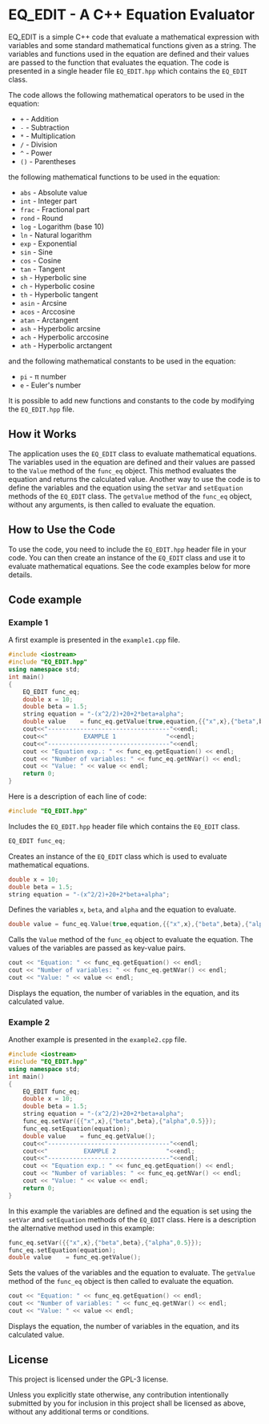 # EQ_EDIT - A C++ Equation Evaluator

EQ_EDIT is a simple C++ code that evaluate a mathematical expression with variables and some standard mathematical functions given as a string. The variables and functions used in the equation are defined and their values are passed to the function that evaluates the equation. The code is presented in a single header file `EQ_EDIT.hpp` which contains the `EQ_EDIT` class.

The code allows the following mathematical operators to be used in the equation:
- `+` - Addition
- `-` - Subtraction
- `*` - Multiplication
- `/` - Division
- `^` - Power
- `()` - Parentheses

the following mathematical functions to be used in the equation:
- `abs` - Absolute value
- `int` - Integer part
- `frac` - Fractional part
- `rond` - Round
- `log` - Logarithm (base 10)
- `ln` - Natural logarithm
- `exp` - Exponential
- `sin` - Sine
- `cos` - Cosine
- `tan` - Tangent
- `sh` - Hyperbolic sine
- `ch` - Hyperbolic cosine
- `th` - Hyperbolic tangent
- `asin` - Arcsine
- `acos` - Arccosine
- `atan` - Arctangent
- `ash` - Hyperbolic arcsine
- `ach` - Hyperbolic arccosine
- `ath` - Hyperbolic arctangent

and the following mathematical constants to be used in the equation:
- `pi` - &pi; number
- `e` - Euler's number

It is possible to add new functions and constants to the code by modifying the `EQ_EDIT.hpp` file.

## How it Works
The application uses the `EQ_EDIT` class to evaluate mathematical equations. The variables used in the equation are defined and their values are passed to the `Value` method of the `func_eq` object. This method evaluates the equation and returns the calculated value.
Another way to use the code is to define the variables and the equation using the `setVar` and `setEquation` methods of the `EQ_EDIT` class. The `getValue` method of the `func_eq` object, without any arguments, is then called to evaluate the equation.

## How to Use the Code
To use the code, you need to include the `EQ_EDIT.hpp` header file in your code. You can then create an instance of the `EQ_EDIT` class and use it to evaluate mathematical equations. See the code examples below for more details.

## Code example
### Example 1
A first example is presented in the `example1.cpp` file. 
```cpp
#include <iostream>
#include "EQ_EDIT.hpp"
using namespace std;
int main()
{
    EQ_EDIT func_eq;
    double x = 10;
    double beta = 1.5;
    string equation = "-(x^2/2)+20+2*beta+alpha";
    double value    = func_eq.getValue(true,equation,{{"x",x},{"beta",beta},{"alpha",0.5}});
    cout<<"----------------------------------"<<endl;
    cout<<"          EXAMPLE 1              "<<endl;
    cout<<"----------------------------------"<<endl;
    cout << "Equation exp.: " << func_eq.getEquation() << endl;
    cout << "Number of variables: " << func_eq.getNVar() << endl;
    cout << "Value: " << value << endl;
    return 0;
}
```

Here is a description of each line of code:
```cpp
#include "EQ_EDIT.hpp"
```
Includes the `EQ_EDIT.hpp` header file which contains the `EQ_EDIT` class.

```cpp
EQ_EDIT func_eq;
```
Creates an instance of the `EQ_EDIT` class which is used to evaluate mathematical equations.

```cpp
double x = 10;
double beta = 1.5;
string equation = "-(x^2/2)+20+2*beta+alpha";
```
Defines the variables `x`, `beta`, and `alpha` and the equation to evaluate.

```cpp
double value = func_eq.Value(true,equation,{{"x",x},{"beta",beta},{"alpha",0.5}});
```
Calls the `Value` method of the `func_eq` object to evaluate the equation. The values of the variables are passed as key-value pairs.

```cpp
cout << "Equation: " << func_eq.getEquation() << endl;
cout << "Number of variables: " << func_eq.getNVar() << endl;
cout << "Value: " << value << endl;
```
Displays the equation, the number of variables in the equation, and its calculated value.

### Example 2
Another example is presented in the `example2.cpp` file. 
```cpp
#include <iostream>
#include "EQ_EDIT.hpp"
using namespace std;
int main()
{
    EQ_EDIT func_eq;
    double x = 10;
    double beta = 1.5;
    string equation = "-(x^2/2)+20+2*beta+alpha";
    func_eq.setVar({{"x",x},{"beta",beta},{"alpha",0.5}});
    func_eq.setEquation(equation);
    double value    = func_eq.getValue();
    cout<<"----------------------------------"<<endl;
    cout<<"          EXAMPLE 2              "<<endl;
    cout<<"----------------------------------"<<endl;
    cout << "Equation exp.: " << func_eq.getEquation() << endl;
    cout << "Number of variables: " << func_eq.getNVar() << endl;
    cout << "Value: " << value << endl;
    return 0;
}
```
In this example the variables are defined and the equation is set using the `setVar` and `setEquation` methods of the `EQ_EDIT` class. Here is a description the alternative method used in this example:

```cpp
func_eq.setVar({{"x",x},{"beta",beta},{"alpha",0.5}});
func_eq.setEquation(equation);
double value    = func_eq.getValue();
```
Sets the values of the variables and the equation to evaluate. The `getValue` method of the `func_eq` object is then called to evaluate the equation.

```cpp
cout << "Equation: " << func_eq.getEquation() << endl;
cout << "Number of variables: " << func_eq.getNVar() << endl;
cout << "Value: " << value << endl;
```
Displays the equation, the number of variables in the equation, and its calculated value.


## License

This project is licensed under the GPL-3 license.

Unless you explicitly state otherwise, any contribution intentionally submitted by you for inclusion in this project shall be licensed as above, without any additional terms or conditions.